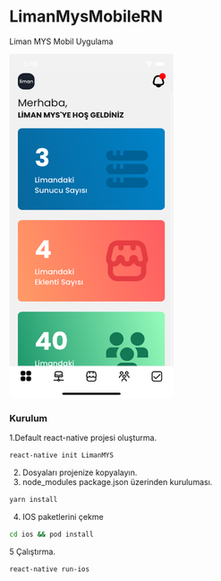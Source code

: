 # LimanMysMobileRN
Liman MYS Mobil Uygulama



<img src="https://raw.githubusercontent.com/talhatarik/LimanMysMobileRN/main/Ekran%20G%C3%B6r%C3%BCnt%C3%BCleri/Simulator%20Screen%20Shot%20-%20iPhone%2012%20-%202022-05-18%20at%2005.06.47.png" width="292.5" height="613" />



### Kurulum

1.Default react-native projesi oluşturma.
```sh
react-native init LimanMYS
```
2. Dosyaları projenize kopyalayın.
3. node_modules package.json üzerinden kuruluması.
```sh
yarn install
```
4. IOS paketlerini çekme
```sh
cd ios && pod install
```
5 Çalıştırma.
```sh
react-native run-ios
```
